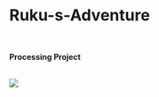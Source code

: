 # Ruku-s-Adventure

<br>

**Processing Project**

<br>

<img src="https://github.com/user-attachments/assets/f5e4b1b7-4b26-437e-8654-942411baabf9">
